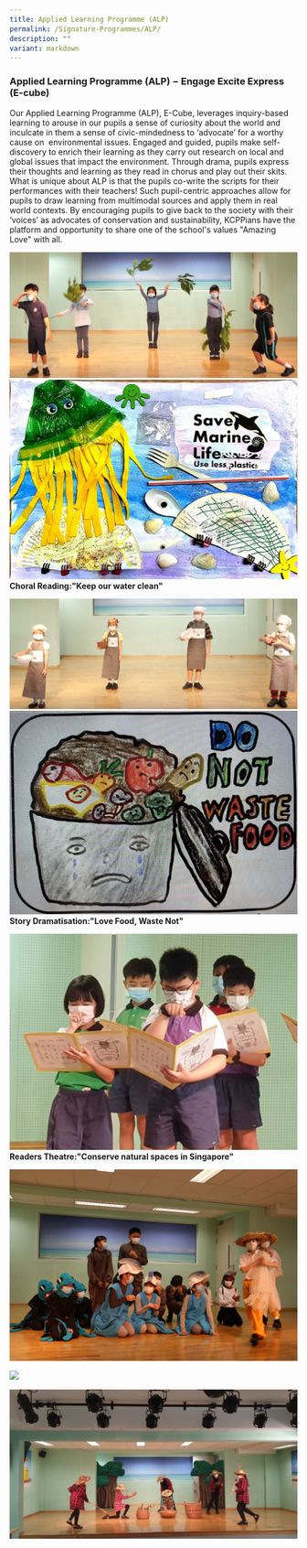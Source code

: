 ```yaml
---
title: Applied Learning Programme (ALP)
permalink: /Signature-Programmes/ALP/
description: ""
variant: markdown
---
```

### **Applied Learning Programme (ALP) − Engage Excite Express (E-cube)**

Our Applied Learning Programme (ALP), E-Cube, leverages inquiry-based learning to arouse in our pupils a sense of curiosity about the world and inculcate in them a sense of civic-mindedness to ‘advocate’ for a worthy cause on&nbsp; environmental issues. Engaged and guided, pupils make self-discovery to enrich their learning as they carry out research on local and global issues that impact the environment. Through drama, pupils express their thoughts and learning as they read in chorus and play out their skits. What is unique about ALP is that the pupils co-write the scripts for their performances with their teachers! Such pupil-centric approaches allow for pupils to draw learning from multimodal sources and apply them in real world contexts. By encouraging pupils to give back to the society with their ‘voices’ as advocates of conservation and sustainability, KCPPians have the platform and opportunity to share one of the school's values "Amazing Love" with all.

![](/images/P1%20Save%20Marine%20Life.jpeg)<br>
![](/images/Say%20NO%20to%20Plastic_new.jpeg)
**Choral Reading:"Keep our water clean"**

![](/images/P2%20Love%20Food%20Waste%20Not.jpg)<br>
![](/images/Love%20Food%20Waste%20Not.jpg)
**Story Dramatisation:"Love Food, Waste Not"**

![](/images/Zika.jpeg)
**Readers Theatre:"Conserve natural spaces in Singapore"**

![](/images/Save%20the%20Animals_new.jpeg)


![](/images/Championing%20a%20Worthy%20Cause%20on%20“Conservation”%20@%20KCPPS.jpg)


![](/images/Our%20Voice%20on%20“Sustainability”%20Sustainable%20Agriculture%20For%20A%20Better%20Future.jpg)
